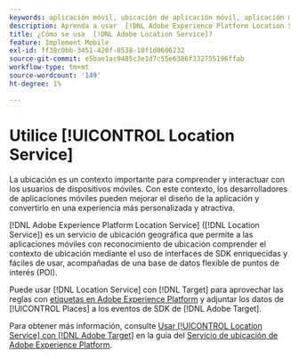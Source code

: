 ```yaml
---
keywords: aplicación móvil, ubicación de aplicación móvil, aplicación móvil de target, ubicaciones de target móvil, servicio de ubicación, servicio de ubicación de adobe experience cloud, poi, puntos de interés, sdk, ubicación, aplicación móvil1
description: Aprenda a usar  [!DNL Adobe Experience Platform Location Service]  para habilitar sus aplicaciones móviles con reconocimiento de ubicación.
title: ¿Cómo se usa  [!DNL Adobe Location Service]?
feature: Implement Mobile
exl-id: ff38c0bb-3451-420f-8538-10f1d0606232
source-git-commit: e5bae1ac9485c3e1d7c55e6386f332755196ffab
workflow-type: tm+mt
source-wordcount: '149'
ht-degree: 1%

---
```


# Utilice [!UICONTROL Location Service]

La ubicación es un contexto importante para comprender y interactuar con los usuarios de dispositivos móviles. Con este contexto, los desarrolladores de aplicaciones móviles pueden mejorar el diseño de la aplicación y convertirlo en una experiencia más personalizada y atractiva.

[!DNL Adobe Experience Platform Location Service] ([!DNL Location Service]) es un servicio de ubicación geográfica que permite a las aplicaciones móviles con reconocimiento de ubicación comprender el contexto de ubicación mediante el uso de interfaces de SDK enriquecidas y fáciles de usar, acompañadas de una base de datos flexible de puntos de interés (POI).

Puede usar [!DNL Location Service] con [!DNL Target] para aprovechar las reglas con [etiquetas en Adobe Experience Platform](https://experienceleague.adobe.com/docs/experience-platform/tags/home.html?lang=es) y adjuntar los datos de [!UICONTROL Places] a los eventos de SDK de [!DNL Adobe Target].

Para obtener más información, consulte [Usar [!UICONTROL Location Service] con [!DNL Adobe Target]](https://experienceleague.adobe.com/docs/places/using/use-places-with-other-solutions/places-target/places-target.html?lang=es) en la guía del [Servicio de ubicación de Adobe Experience Platform](https://experienceleague.adobe.com/docs/places/using/home.html?lang=es).

